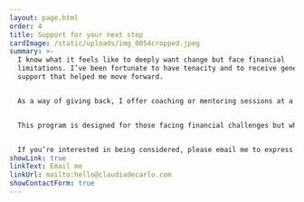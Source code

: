```yaml
---
layout: page.html
order: 4
title: Support for your next step
cardImage: /static/uploads/img_0054cropped.jpeg
summary: >-
  I know what it feels like to deeply want change but face financial
  limitations. I’ve been fortunate to have tenacity and to receive generous
  support that helped me move forward.


  As a way of giving back, I offer coaching or mentoring sessions at a reduced rate to support others on their journey. Availability is limited and subject to scheduling.


  This program is designed for those facing financial challenges but who are deeply committed to their personal growth and transformation.


  If you’re interested in being considered, please email me to express your interest, and I will get in touch.
showLink: true
linkText: Email me
linkUrl: mailto:hello@claudiadecarlo.com
showContactForm: true
---
```

